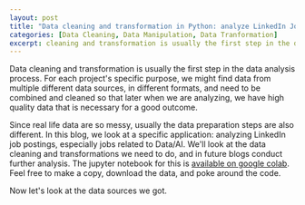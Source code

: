 ```yaml
---
layout: post
title: "Data cleaning and transformation in Python: analyze LinkedIn Job Postings"
categories: [Data Cleaning, Data Manipulation, Data Tranformation]
excerpt: cleaning and transformation is usually the first step in the data analysis process. For each project's specific purpose, we might find data from multiple different data sources, in different formats, and need to be combined and cleaned so that later when we are analyzing, we have high quality data that is necessary for a good outcome.
---
```


Data cleaning and transformation is usually the first step in the data analysis process. For each project's specific purpose, we might find data from multiple different data sources, in different formats, and need to be combined and cleaned so that later when we are analyzing, we have high quality data that is necessary for a good outcome.

Since real life data are so messy, usually the data preparation steps are also different. In this blog, we look at a specific application: analyzing LinkedIn job postings, especially jobs related to Data/AI. We'll look at the data cleaning and transformations we need to do, and in future blogs conduct further analysis. The jupyter notebook for this is [available on google colab](https://colab.research.google.com/drive/1X-l681ONO4KBlak7Pf4-JfGUloOP1549?usp=sharing). Feel free to make a copy, download the data, and poke around the code.

Now let's look at the data sources we got.
